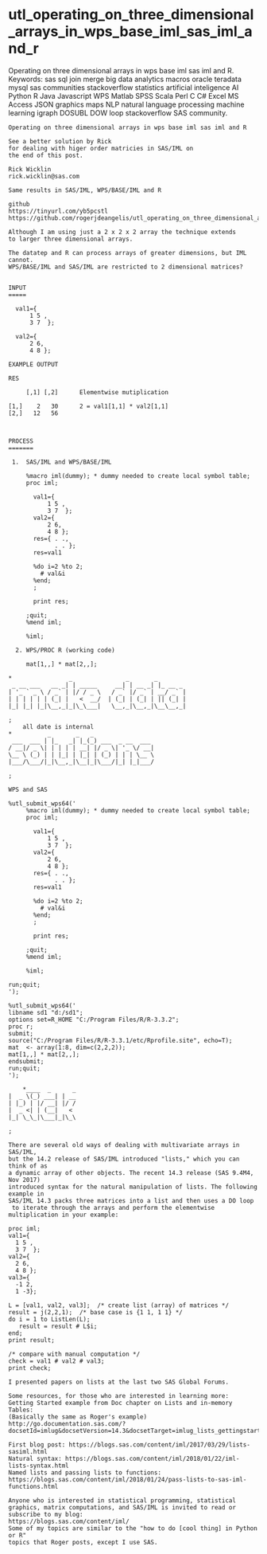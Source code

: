 # utl_operating_on_three_dimensional_arrays_in_wps_base_iml_sas_iml_and_r
Operating on three dimensional arrays in wps base iml sas iml and R. Keywords: sas sql join merge big data analytics macros oracle teradata mysql sas communities stackoverflow statistics artificial inteligence AI Python R Java Javascript WPS Matlab SPSS Scala Perl C C# Excel MS Access JSON graphics maps NLP natural language processing machine learning igraph DOSUBL DOW loop stackoverflow SAS community.

    Operating on three dimensional arrays in wps base iml sas iml and R
    
    See a better solution by Rick
    for dealing with higer order matricies in SAS/IML on
    the end of this post.

    Rick Wicklin
    rick.wicklin@sas.com  

    Same results in SAS/IML, WPS/BASE/IML and R

    github
    https://tinyurl.com/yb5pcstl
    https://github.com/rogerjdeangelis/utl_operating_on_three_dimensional_arrays_in_wps_base_iml_sas_iml_and_r

    Although I am using just a 2 x 2 x 2 array the technique extends
    to larger three dimensional arrays.

    The datatep and R can process arrays of greater dimensions, but IML cannot.
    WPS/BASE/IML and SAS/IML are restricted to 2 dimensional matrices?


    INPUT
    =====

      val1={
          1 5 ,
          3 7  };

      val2={
          2 6,
          4 8 };

    EXAMPLE OUTPUT

    RES

         [,1] [,2]      Elementwise mutiplication

    [1,]    2   30      2 = val1[1,1] * val2[1,1]
    [2,]   12   56



    PROCESS
    =======

     1.  SAS/IML and WPS/BASE/IML

         %macro iml(dummy); * dummy needed to create local symbol table;
         proc iml;

           val1={
               1 5 ,
               3 7  };
           val2={
               2 6,
               4 8 };
           res={ . .,
                 . . };
           res=val1

           %do i=2 %to 2;
             # val&i
           %end;
           ;

           print res;

         ;quit;
         %mend iml;

         %iml;

      2. WPS/PROC R (working code)

         mat[1,,] * mat[2,,];

    *                _               _       _
     _ __ ___   __ _| | _____     __| | __ _| |_ __ _
    | '_ ` _ \ / _` | |/ / _ \   / _` |/ _` | __/ _` |
    | | | | | | (_| |   <  __/  | (_| | (_| | || (_| |
    |_| |_| |_|\__,_|_|\_\___|   \__,_|\__,_|\__\__,_|

    ;
        all date is internal
    *          _       _   _
     ___  ___ | |_   _| |_(_) ___  _ __  ___
    / __|/ _ \| | | | | __| |/ _ \| '_ \/ __|
    \__ \ (_) | | |_| | |_| | (_) | | | \__ \
    |___/\___/|_|\__,_|\__|_|\___/|_| |_|___/

    ;

    WPS and SAS

    %utl_submit_wps64('
         %macro iml(dummy); * dummy needed to create local symbol table;
         proc iml;

           val1={
               1 5 ,
               3 7  };
           val2={
               2 6,
               4 8 };
           res={ . .,
                 . . };
           res=val1

           %do i=2 %to 2;
             # val&i
           %end;
           ;

           print res;

         ;quit;
         %mend iml;

         %iml;

    run;quit;
    ');

    %utl_submit_wps64('
    libname sd1 "d:/sd1";
    options set=R_HOME "C:/Program Files/R/R-3.3.2";
    proc r;
    submit;
    source("C:/Program Files/R/R-3.3.1/etc/Rprofile.site", echo=T);
    mat  <- array(1:8, dim=c(2,2,2));
    mat[1,,] * mat[2,,];
    endsubmit;
    run;quit;
    ');
    
        *____  _      _
    |  _ \(_) ___| | __
    | |_) | |/ __| |/ /
    |  _ <| | (__|   <
    |_| \_\_|\___|_|\_\

    ;

    There are several old ways of dealing with multivariate arrays in SAS/IML,
    but the 14.2 release of SAS/IML introduced "lists," which you can think of as
    a dynamic array of other objects. The recent 14.3 release (SAS 9.4M4, Nov 2017)
    introduced syntax for the natural manipulation of lists. The following example in
    SAS/IML 14.3 packs three matrices into a list and then uses a DO loop
     to iterate through the arrays and perform the elementwise multiplication in your example:

    proc iml;
    val1={
      1 5 ,
      3 7  };
    val2={
      2 6,
      4 8 };
    val3={
      -1 2,
      1 -3};

    L = [val1, val2, val3];  /* create list (array) of matrices */
    result = j(2,2,1);  /* base case is {1 1, 1 1} */
    do i = 1 to ListLen(L);
       result = result # L$i;
    end;
    print result;

    /* compare with manual computation */
    check = val1 # val2 # val3;
    print check;

    I presented papers on lists at the last two SAS Global Forums.

    Some resources, for those who are interested in learning more:
    Getting Started example from Doc chapter on Lists and in-memory Tables:
    (Basically the same as Roger's example)
    http://go.documentation.sas.com/?docsetId=imlug&docsetVersion=14.3&docsetTarget=imlug_lists_gettingstarted02.htm&locale=en

    First blog post: https://blogs.sas.com/content/iml/2017/03/29/lists-sasiml.html
    Natural syntax: https://blogs.sas.com/content/iml/2018/01/22/iml-lists-syntax.html
    Named lists and passing lists to functions:
    https://blogs.sas.com/content/iml/2018/01/24/pass-lists-to-sas-iml-functions.html

    Anyone who is interested in statistical programming, statistical
    graphics, matrix computations, and SAS/IML is invited to read or subscribe to my blog:
    https://blogs.sas.com/content/iml/
    Some of my topics are similar to the "how to do [cool thing] in Python or R"
    topics that Roger posts, except I use SAS.




